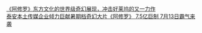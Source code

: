   
[《阿修罗》东方文化的世界级奇幻展现，冲击好莱坞的又一力作](http://www.dianyue.me/archives/911/gj0rtsfkqbli0v1v/)  
[泰安本土传媒企业倾力巨献暑期档奇幻大片《阿修罗》 7.5亿巨制 7月13日霸气来袭](http://www.dianyue.me/archives/021/kr7mptcolirquico/)